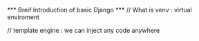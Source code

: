 *** Breif Introduction of basic Django ***
// What is venv : virtual enviroment 

// template engine : we can inject any code anywhere 